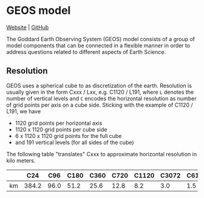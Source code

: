 # GEOS model

[Website](https://gmao.gsfc.nasa.gov/GEOS_systems/) | [GitHub](https://gmao.gsfc.nasa.gov/GEOS_systems/)

The Goddard Earth Observing System (GEOS) model consists of a group of model components that can be connected in a flexible manner in order to address questions related to different aspects of Earth Science.

## Resolution

GEOS uses a spherical cube to as discretization of the earth. Resolution is usually given in the form Cxxx / Lxx, e.g. C1120 / L191, where `L` denotes the number of vertical levels and `C` encodes the horizontal resolution as number of grid points per axis on a cube side. Sticking with the example of C1120 / L191, we have

- 1120 grid points per horizontal axis
- 1120 x 1120 grid points per cube side
- 6 x 1120 x 1120 grid points for the full cube
- and 191 vertical levels (for all sides of the cube)

The following table "translates" Cxxx to approximate horizontal resolution in kilo meters.

|     |  C24  | C96  | C180 | C360 | C720 | C1120 | C3072 | C6144 | C12288 |
| --- |  ---  | ---  | ---  | ---  | ---  |  ---  |  ---  |  ---  |  ---   |
| km  | 384.2 | 96.0 | 51.2 | 25.6 | 12.8 |  8.2  |  3.0  |  1.5  |  0.8   |
